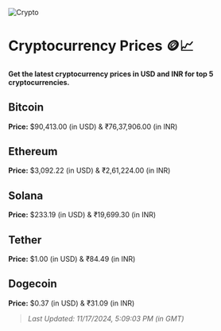 
![Crypto](https://www.techguide.com.au/wp-content/uploads/2020/11/crypto3.jpeg)

# Cryptocurrency Prices 🪙📈

#### Get the latest cryptocurrency prices in USD and INR for top 5 cryptocurrencies.

## Bitcoin

**Price:** $90,413.00 (in USD) & ₹76,37,906.00 (in INR)

## Ethereum

**Price:** $3,092.22 (in USD) & ₹2,61,224.00 (in INR)

## Solana

**Price:** $233.19 (in USD) & ₹19,699.30 (in INR)

## Tether

**Price:** $1.00 (in USD) & ₹84.49 (in INR)

## Dogecoin

**Price:** $0.37 (in USD) & ₹31.09 (in INR)

> _Last Updated: 11/17/2024, 5:09:03 PM (in GMT)_
